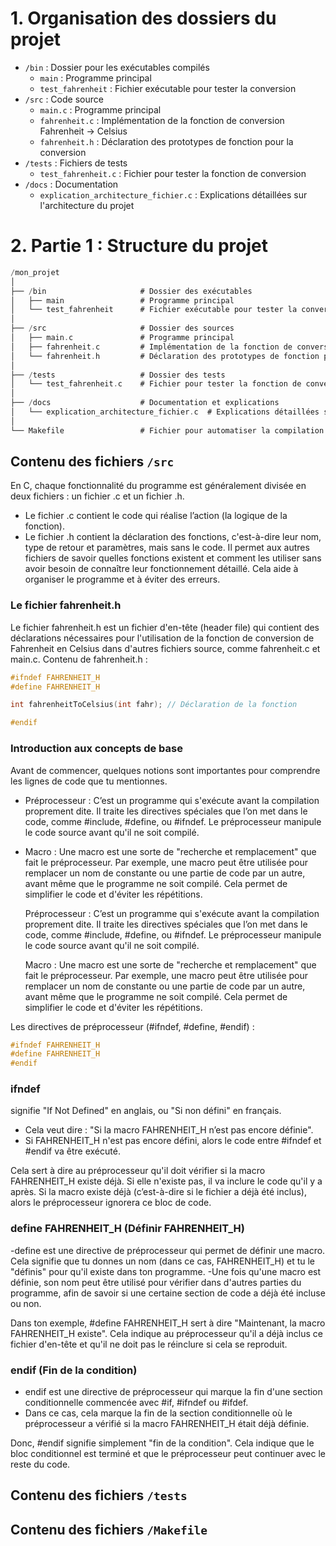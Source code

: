 # 1. Organisation des dossiers du projet

- `/bin` : Dossier pour les exécutables compilés
  - `main` : Programme principal
  - `test_fahrenheit` : Fichier exécutable pour tester la conversion
- `/src` : Code source
  - `main.c` : Programme principal
  - `fahrenheit.c` : Implémentation de la fonction de conversion Fahrenheit -> Celsius
  - `fahrenheit.h` : Déclaration des prototypes de fonction pour la conversion
- `/tests` : Fichiers de tests
  - `test_fahrenheit.c` : Fichier pour tester la fonction de conversion
- `/docs` : Documentation
  - `explication_architecture_fichier.c` : Explications détaillées sur l'architecture du projet


# 2. Partie 1 : Structure du projet

```c
/mon_projet  
│  
├── /bin                     # Dossier des exécutables  
│   ├── main                 # Programme principal  
│   └── test_fahrenheit      # Fichier exécutable pour tester la conversion  
│  
├── /src                     # Dossier des sources  
│   ├── main.c               # Programme principal  
│   ├── fahrenheit.c         # Implémentation de la fonction de conversion Fahrenheit -> Celsius  
│   └── fahrenheit.h         # Déclaration des prototypes de fonction pour la conversion  
│  
├── /tests                   # Dossier des tests  
│   └── test_fahrenheit.c    # Fichier pour tester la fonction de conversion  
│  
├── /docs                    # Documentation et explications  
│   └── explication_architecture_fichier.c  # Explications détaillées sur l'architecture du projet  
│  
└── Makefile                 # Fichier pour automatiser la compilation
```

## Contenu des fichiers `/src`
En C, chaque fonctionnalité du programme est généralement divisée en deux fichiers : un fichier .c et un fichier .h. 

- Le fichier .c contient le code qui réalise l’action (la logique de la fonction).
- Le fichier .h contient la déclaration des fonctions, c'est-à-dire leur nom, type de retour et paramètres, mais sans le code. Il permet aux autres fichiers de savoir quelles fonctions existent et comment les utiliser sans avoir besoin de connaître leur fonctionnement détaillé. Cela aide à organiser le programme et à éviter des erreurs.

### Le fichier fahrenheit.h
Le fichier fahrenheit.h est un fichier d'en-tête (header file) qui contient des déclarations nécessaires pour l'utilisation de la fonction de conversion de Fahrenheit en Celsius dans d'autres fichiers source, comme fahrenheit.c et main.c.
Contenu de fahrenheit.h :
```c
#ifndef FAHRENHEIT_H
#define FAHRENHEIT_H

int fahrenheitToCelsius(int fahr); // Déclaration de la fonction

#endif
```
### Introduction aux concepts de base
Avant de commencer, quelques notions sont importantes pour comprendre les lignes de code que tu mentionnes.
- Préprocesseur : C’est un programme qui s'exécute avant la compilation proprement dite. Il traite les directives spéciales que l’on met dans le code, comme #include, #define, ou #ifndef. Le préprocesseur manipule le code source avant qu'il ne soit compilé.
- Macro : Une macro est une sorte de "recherche et remplacement" que fait le préprocesseur. Par exemple, une macro peut être utilisée pour remplacer un nom de constante ou une partie de code par un autre, avant même que le programme ne soit compilé. Cela permet de simplifier le code et d'éviter les répétitions.

    Préprocesseur : C’est un programme qui s'exécute avant la compilation proprement dite. Il traite les directives spéciales que l’on met dans le code, comme #include, #define, ou #ifndef. Le préprocesseur manipule le code source avant qu'il ne soit compilé.

    Macro : Une macro est une sorte de "recherche et remplacement" que fait le préprocesseur. Par exemple, une macro peut être utilisée pour remplacer un nom de constante ou une partie de code par un autre, avant même que le programme ne soit compilé. Cela permet de simplifier le code et d'éviter les répétitions.

Les directives de préprocesseur (#ifndef, #define, #endif) :
```c
#ifndef FAHRENHEIT_H
#define FAHRENHEIT_H
#endif
```
    
### ifndef 
signifie "If Not Defined" en anglais, ou "Si non défini" en français.
- Cela veut dire : "Si la macro FAHRENHEIT_H n’est pas encore définie".
- Si FAHRENHEIT_H n'est pas encore défini, alors le code entre #ifndef et #endif va être exécuté.

Cela sert à dire au préprocesseur qu'il doit vérifier si la macro FAHRENHEIT_H existe déjà. Si elle n'existe pas, il va inclure le code qu'il y a après. Si la macro existe déjà (c’est-à-dire si le fichier a déjà été inclus), alors le préprocesseur ignorera ce bloc de code.

### define FAHRENHEIT_H (Définir FAHRENHEIT_H)
-define est une directive de préprocesseur qui permet de définir une macro. Cela signifie que tu donnes un nom (dans ce cas, FAHRENHEIT_H) et tu le "définis" pour qu'il existe dans ton programme.
-Une fois qu'une macro est définie, son nom peut être utilisé pour vérifier dans d'autres parties du programme, afin de savoir si une certaine section de code a déjà été incluse ou non.

Dans ton exemple, #define FAHRENHEIT_H sert à dire "Maintenant, la macro FAHRENHEIT_H existe". Cela indique au préprocesseur qu'il a déjà inclus ce fichier d'en-tête et qu'il ne doit pas le réinclure si cela se reproduit.

### endif (Fin de la condition)

- endif est une directive de préprocesseur qui marque la fin d'une section conditionnelle commencée avec #if, #ifndef ou #ifdef.
- Dans ce cas, cela marque la fin de la section conditionnelle où le préprocesseur a vérifié si la macro FAHRENHEIT_H était déjà définie.

Donc, #endif signifie simplement "fin de la condition". Cela indique que le bloc conditionnel est terminé et que le préprocesseur peut continuer avec le reste du code.


## Contenu des fichiers `/tests`
## Contenu des fichiers `/Makefile`
